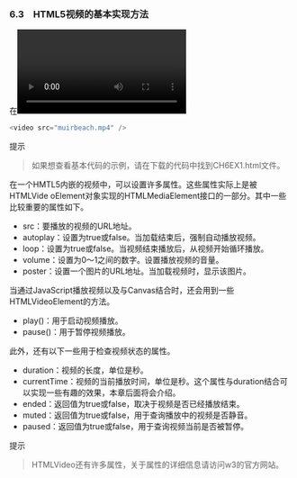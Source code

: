 ### 6.3　HTML5视频的基本实现方法

在<video>标签最简单的用法中，只需要指定一个合法的src属性就可以了。例如，如果在加利佛尼亚旧金山北部Muir海滩拍摄了一段海浪拍击礁石的视频，并且将它编码为H.264的.mp4文件，可以采用如下代码。

```javascript
<video src="muirbeach.mp4" />
```

提示

> 如果想查看基本代码的示例，请在下载的代码中找到CH6EX1.html文件。

在一个HMTL5内嵌的视频中，可以设置许多属性。这些属性实际上是被HTMLVide oElement对象实现的HTMLMediaElement接口的一部分。其中一些比较重要的属性如下。

+ src：要播放的视频的URL地址。
+ autoplay：设置为true或false。当加载结束后，强制自动播放视频。
+ loop：设置为true或false。当视频结束播放后，从视频开始循环播放。
+ volume：设置为0～1之间的数字。设置播放视频的音量。
+ poster：设置一个图片的URL地址。当加载视频时，显示该图片。

当通过JavaScript播放视频以及与Canvas结合时，还会用到一些HTMLVideoElement的方法。

+ play()：用于启动视频播放。
+ pause()：用于暂停视频播放。

此外，还有以下一些用于检查视频状态的属性。

+ duration：视频的长度，单位是秒。
+ currentTime：视频的当前播放时间，单位是秒。这个属性与duration结合可以实现一些有趣的效果，本章后面将会介绍。
+ ended：返回值为true或false，取决于视频是否已经播放结束。
+ muted：返回值为true或false，用于查询播放中的视频是否静音。
+ paused：返回值为true或false，用于查询视频当前是否被暂停。

提示

> HTMLVideo还有许多属性，关于属性的详细信息请访问w3的官方网站。

